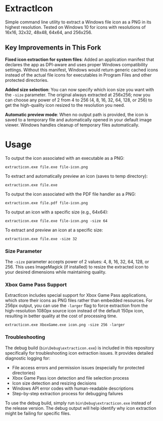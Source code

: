 ExtractIcon
===========

Simple command line utility to extract a Windows file icon as a PNG in its highest resolution. Tested on Windows 10 for icons with resolutions of 16x16, 32x32, 48x48, 64x64, and 256x256.

## Key Improvements in This Fork

**Fixed icon extraction for system files**: Added an application manifest that declares the app as DPI-aware and uses proper Windows compatibility settings. Without this manifest, Windows would return generic cached icons instead of the actual file icons for executables in Program Files and other protected directories.

**Added size selection**: You can now specify which icon size you want with the `-size` parameter. The original always extracted at 256x256; now you can choose any power of 2 from 4 to 256 (4, 8, 16, 32, 64, 128, or 256) to get the high-quality icon resized to the resolution you need.

**Automatic preview mode**: When no output path is provided, the icon is saved to a temporary file and automatically opened in your default image viewer. Windows handles cleanup of temporary files automatically.

Usage
=====

To output the icon associated with an executable as a PNG:

```
extracticon.exe file.exe file-icon.png
```

To extract and automatically preview an icon (saves to temp directory):

```
extracticon.exe file.exe
```

To output the icon associated with the PDF file handler as a PNG:

```
extracticon.exe file.pdf file-icon.png
```

To output an icon with a specific size (e.g., 64x64):

```
extracticon.exe file.exe file-icon.png -size 64
```

To extract and preview an icon at a specific size:

```
extracticon.exe file.exe -size 32
```

### Size Parameter

The `-size` parameter accepts power of 2 values: 4, 8, 16, 32, 64, 128, or 256. This uses ImageMagick (if installed) to resize the extracted icon to your desired dimensions while maintaining quality.

### Xbox Game Pass Support

ExtractIcon includes special support for Xbox Game Pass applications, which store their icons as PNG files rather than embedded resources. For 256px output, you can use the `-larger` flag to force extraction from the high-resolution 1080px source icon instead of the default 150px icon, resulting in better quality at the cost of processing time.

```
extracticon.exe XboxGame.exe icon.png -size 256 -larger
```

### Troubleshooting

The debug build (`bin\Debug\extracticon.exe`) is included in this repository specifically for troubleshooting icon extraction issues. It provides detailed diagnostic logging for:

- File access errors and permission issues (especially for protected directories)
- Xbox Game Pass icon detection and file selection process
- Icon size detection and resizing decisions
- Windows API error codes with human-readable descriptions
- Step-by-step extraction process for debugging failures

To use the debug build, simply run `bin\Debug\extracticon.exe` instead of the release version. The debug output will help identify why icon extraction might be failing for specific files.